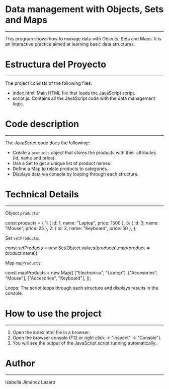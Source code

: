 # Data management with Objects, Sets and Maps
-----------------------------------------------
This program shows how to manage data with Objects, Sets and Maps.
It is an interactive practice aimed at learning basic data structures.


# Estructura del Proyecto
--------------------------
The project consists of the following files:

- index.html: Main HTML file that loads the JavaScript script.
- script.js: Contains all the JavaScript code with the data management logic.


# Code description
----------------------
The JavaScript code does the following::

- Create a `products` object that stores the products with their attributes (id, name and price).
- Use a Set to get a unique list of product names.
- Define a Map to relate products to categories.
- Displays data via console by looping through each structure.


# Technical Details
--------------------
Object `products`:

const products = {
1: { id: 1, name: "Laptop", price: 1500 },
3: { id: 3, name: "Mouse", price: 25 },
2: { id: 2, name: "Keyboard", price: 50 },
};

Set `setProducts`:

const setProducts = new Set(Object.values(products).map(product => product.name));

Map `mapProducts`:

const mapProducts = new Map([
["Electronica", "Laptop"],
["Accesories", "Mouse"],
["Accesories", "Keyboard"],
]);

Loops: The script loops through each structure and displays results in the console.

# How to use the project
-------------------------
1. Open the index.html file in a browser.
2. Open the browser console (F12 or right click -> "Inspect" -> "Console").
3. You will see the output of the JavaScript script running automatically..

# Author
----------
Isabella Jiménez Lázaro